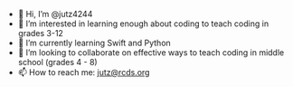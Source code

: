 - 👋 Hi, I’m @jutz4244
- 👀 I’m interested in learning enough about coding to teach coding in grades 3-12
- 🌱 I’m currently learning Swift and Python
- 💞️ I’m looking to collaborate on effective ways to teach coding in middle school (grades 4 - 8)
- 📫 How to reach me: jutz@rcds.org

<!---
jutz4244/jutz4244 is a ✨ special ✨ repository because its `README.md` (this file) appears on your GitHub profile.
You can click the Preview link to take a look at your changes.
--->
